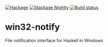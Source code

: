 [![Hackage](https://img.shields.io/hackage/v/win32-notify.svg)](https://hackage.haskell.org/package/win32-notify)
[![Stackage Nightly](http://stackage.org/package/win32-notify/badge/nightly)](http://stackage.org/nightly/package/win32-notify)
[![Build status](https://ci.appveyor.com/api/projects/status/y8h8aopiocft1a2u/branch/master?svg=true)](https://ci.appveyor.com/project/pepeiborra/win32-notify)

win32-notify
============

File notification interface for Haskell in Windows
